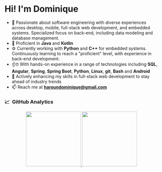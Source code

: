 # Hi! I'm Dominique

- 🚀 Passionate about software engineering with diverse experiences across desktop, mobile, full-stack web development, and embedded systems. Specialized focus on back-end, including data modeling and database management.
- 💼 Proficient in **Java** and **Kotlin**
- ⚙️ Currently working with **Python** and **C++** for embedded systems. Continuously learning to reach a "proficient" level, with experience in back-end development.
- ☝️🤓 With hands-on experience in a range of technologies including **SQL**, **Angular**, **Spring**, **Spring Boot**, **Python**, **Linux**, **git**, **Bash** and **Android**
- 🌱 Actively enhancing my skills in full-stack web development to stay ahead of industry trends
- 📫 Reach me at **haroundominique@gmail.com**

### 📈 &nbsp;GitHub Analytics
<p align="center">
<a href="https://github.com/HarounDominique">
  <img height="180em" src="https://github-readme-stats-eight-theta.vercel.app/api?username=HarounDominique&show_icons=true&theme=onedark&include_all_commits=true&count_private=true"/>
  <img height="180em" src="https://github-readme-stats-eight-theta.vercel.app/api/top-langs/?username=HarounDominique&layout=compact&langs_count=8&theme=onedark"/>
  <!--<img height="360em" src="https://github-readme-stats.vercel.app/api/top-langs/?username=HarounDominique&hide_progress=true&layout=donut-vertical&theme=onedark"/>-->
</a>
</p>

<!---
HarounDominique/HarounDominique is a ✨ special ✨ repository because its `README.md` (this file) appears on your GitHub profile.
You can click the Preview link to take a look at your changes.
--->
